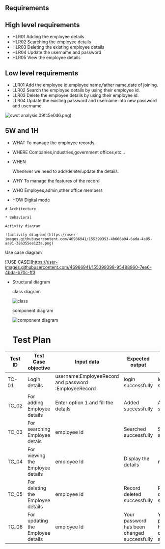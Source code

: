  ## Requirements


  ## High level requirements

  
   * HLR01             Adding the employee details
   * HLR02             Searching the employee details
   * HLR03             Deleting the  existing employee details
   * HLR04             Update the username and password
   * HLR05             View the employee details
  ## Low level requirements

   * LLR01              Add the employee  id,employee   name,father name,date of joining. 
   * LLR02             Search the employee   details by using their employee   id.
   * LLR03             Delete the employee   details by using their employee   id.
   * LLR04              Update the existing password and username into new password and username.


![swot analysis](https://user-images.githubusercontent.com/46986941/155399416-d8cfb77f-df8e-48ac-bafa-fd6872ac64f5.png)
09fc5e0d6.png)


  ## 5W and 1H

   * WHAT 
       To manage the employee records.
   
   * WHERE 
       Companies,industries,government offices,etc...
  
   * WHEN 
   
       Whenever we need to add/delete/update the details.
   * WHY 
       To manage the features of the record
   
   * WHO 
       Employes,admin,other office members
   
   * HOW 
      Digital mode
      
    # Architecture
    
    * Behavioral 
    
    Activity diagram
    
    ![activity diagram](https://user-images.githubusercontent.com/46986941/155399393-4b666a94-6ada-4a85-aa91-38a355ee123a.png)

 Use case diagram
 
 
  ![USE CASE](https://user-images.githubusercontent.com/46986941/155399398-95488960-7ee6-4bda-b70c-ff3

   * Structural diagram
     
     class diagram
      
      ![class](https://user-images.githubusercontent.com/46986941/155399230-7adfd395-30e5-4dcf-b2b3-846cd2032ab2.png)
      
     component diagram
     
     ![component diagram ](https://user-images.githubusercontent.com/46986941/155399249-78f80d19-0d4f-49b6-9f1b-e43a0233d57a.png)

      
      
     # Test Plan

|Test ID   |Test Case objective  |Input data   |Expected output   |Actual  output|
|----------|---------------------|-------------|------------------|---------------|
|TC-01     |Login details        |username:EmployeeRecord  and password :EmployeeRecord|login successfully|login successfully|
|TC_02   |For adding Employee details|Enter option 1 and fill the details|Added successfully|Added successfully|
|TC_03   |For searching Employee detais|employee Id  |Searched successfully|Searched successfully|
|TC_04|For viewing the Employee details |employee Id |Display the details|not showing|
|TC_05|For deleting the Employee details|employee Id |Record deleted successfully|Record deleted successfully|
|TC_06|For updating the Employee details|employee Id |Your password has been changed successfully|Your password has been changed successfully|
